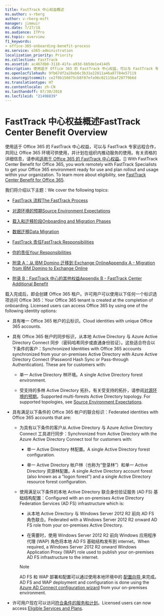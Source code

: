 ```yaml
---
title: FastTrack 中心权益概述
ms.author: v-rberg
author: v-rberg-msft
manager: jimmuir
ms.date: 7/27/18
ms.audience: ITPro
ms.topic: overview
f1_keywords:
- office-365-onboarding-benefit-process
ms.service: o365-administration
localization_priority: Priority
ms.collection: FastTrack
ms.assetid: ac467db0-3118-41fa-a93d-bb5de1e414d5
description: 使用适于 Office 365 的 FastTrack 中心权益，可以与 FastTrack 专家远程合作，共同让 Office 365 环境可供使用，并计划在组织内推动服务的使用。有关资格的详细信息，请参阅适用于 Office 365 的 FastTrack 中心权益。
ms.openlocfilehash: 9fb67df2a28eb6c3b31e22811a46a87784e57119
ms.sourcegitcommit: ce2f0b156075cb8f07efa96c02115baf20779b6d
ms.translationtype: HT
ms.contentlocale: zh-CN
ms.lasthandoff: 07/30/2018
ms.locfileid: "21498839"
---
```

# <a name="fasttrack-center-benefit-overview"></a><span data-ttu-id="e92dc-104">FastTrack 中心权益概述</span><span class="sxs-lookup"><span data-stu-id="e92dc-104">FastTrack Center Benefit Overview</span></span>

<span data-ttu-id="e92dc-p102">使用适于 Office 365 的 FastTrack 中心权益，可以与 FastTrack 专家远程合作，共同让 Office 365 环境可供使用，并计划在组织内推动服务的使用。有关资格的详细信息，请参阅[适用于 Office 365 的 FastTrack 中心权益](fasttrack-benefit-for-office-365.md)。</span><span class="sxs-lookup"><span data-stu-id="e92dc-p102">[] With FastTrack Center Benefit for Office 365, you work remotely with FastTrack Specialists to get your Office 365 environment ready for use and plan rollout and usage within your organization. To learn more about eligibility, see [FastTrack Center Benefit for Office 365](fasttrack-benefit-for-office-365.md).</span></span>
  
<span data-ttu-id="e92dc-107">我们将介绍以下主题：</span><span class="sxs-lookup"><span data-stu-id="e92dc-107">We cover the following topics:</span></span>
  
- [<span data-ttu-id="e92dc-108">FastTrack 流程</span><span class="sxs-lookup"><span data-stu-id="e92dc-108">The FastTrack Process</span></span>](fasttrack-process.md)
    
- [<span data-ttu-id="e92dc-109">对源环境的预期</span><span class="sxs-lookup"><span data-stu-id="e92dc-109">Source Environment Expectations</span></span>](environment-expectations.md)
    
- [<span data-ttu-id="e92dc-110">载入和迁移阶段</span><span class="sxs-lookup"><span data-stu-id="e92dc-110">Onboarding and Migration Phases</span></span>](onboarding-and-migration.md)
    
- [<span data-ttu-id="e92dc-111">数据迁移</span><span class="sxs-lookup"><span data-stu-id="e92dc-111">Data Migration</span></span>](data-migration.md)
    
- [<span data-ttu-id="e92dc-112">FastTrack 责任</span><span class="sxs-lookup"><span data-stu-id="e92dc-112">FastTrack Responsibilities</span></span>](fasttrack-responsibilities.md)
    
- [<span data-ttu-id="e92dc-113">你的责任</span><span class="sxs-lookup"><span data-stu-id="e92dc-113">Your Responsibilities</span></span>](your-responsibilities.md)
    
- [<span data-ttu-id="e92dc-114">附录 A：从 IBM Domino 迁移到 Exchange Online</span><span class="sxs-lookup"><span data-stu-id="e92dc-114">Appendix A - Migration from IBM Domino to Exchange Online</span></span>](from-ibm-domino-to-exchange-online.md)
    
- [<span data-ttu-id="e92dc-115">附录 B：FastTrack 中心的其他权益</span><span class="sxs-lookup"><span data-stu-id="e92dc-115">Appendix B - FastTrack Center Additional Benefit</span></span>](fasttrack-additional-benefits.md)
    
<span data-ttu-id="e92dc-p103">载入完成后，即会创建 Office 365 租户。许可用户可以使用以下任何一个标识选项访问 Office 365：</span><span class="sxs-lookup"><span data-stu-id="e92dc-p103">Your Office 365 tenant is created at the completion of onboarding. Licensed users can access Office 365 by using one of the following identity options:</span></span>
  
- <span data-ttu-id="e92dc-118">具有唯一 Office 365 帐户的云标识。</span><span class="sxs-lookup"><span data-stu-id="e92dc-118">Cloud identities with unique Office 365 accounts.</span></span>
    
- <span data-ttu-id="e92dc-p104">具有 Office 365 帐户的同步标识，从本地 Active Directory 与 Azure Active Directory Connect 同步（密码哈希同步或直通身份验证）。这些适合符合以下条件的客户：</span><span class="sxs-lookup"><span data-stu-id="e92dc-p104">Synchronized Identities with Office 365 accounts synchronized from your on-premises Active Directory with Azure Active Directory Connect (Password Hash Sync or Pass-through Authentication). These are for customers with:</span></span>
    
  - <span data-ttu-id="e92dc-121">单一 Active Directory 林环境。</span><span class="sxs-lookup"><span data-stu-id="e92dc-121">A single Active Directory forest environment.</span></span>
    
  - <span data-ttu-id="e92dc-p105">受支持的多林 Active Directory 拓扑。有关受支持的拓扑，请参阅[对源环境的预期](environment-expectations.md)。</span><span class="sxs-lookup"><span data-stu-id="e92dc-p105">Supported multi-forests Active Directory topology. For supported topologies, see [Source Environment Expectations](environment-expectations.md).</span></span>
    
- <span data-ttu-id="e92dc-124">具有满足以下条件的 Office 365 帐户的联合标识：</span><span class="sxs-lookup"><span data-stu-id="e92dc-124">Federated identities with Office 365 accounts that are:</span></span>
    
  - <span data-ttu-id="e92dc-125">为具有以下条件的客户从 Active Directory 与 Azure Active Directory Connect 工具进行同步：</span><span class="sxs-lookup"><span data-stu-id="e92dc-125">Synchronized from Active Directory with the Azure Active Directory Connect tool for customers with:</span></span>
    
      - <span data-ttu-id="e92dc-126">单一 Active Directory 林配置。</span><span class="sxs-lookup"><span data-stu-id="e92dc-126">A single Active Directory forest configuration.</span></span>
    
      - <span data-ttu-id="e92dc-127">单一 Active Directory 帐户林（也称为“登录林”）和单一 Active Directory 资源林配置。</span><span class="sxs-lookup"><span data-stu-id="e92dc-127">A single Active Directory account forest (also known as a "logon forest") and a single Active Directory resource forest configuration.</span></span>
    
  - <span data-ttu-id="e92dc-128">使用满足以下条件的本地 Active Directory 联合身份验证服务 (AD FS) 基础结构配置：</span><span class="sxs-lookup"><span data-stu-id="e92dc-128">Configured with an on-premises Active Directory Federation Services (AD FS) infrastructure which is:</span></span>
    
      - <span data-ttu-id="e92dc-129">从本地 Active Directory 与 Windows Server 2012 R2 前向 AD FS 角色联合。</span><span class="sxs-lookup"><span data-stu-id="e92dc-129">Federated with a Windows Server 2012 R2 onward AD FS role from your on-premises Active Directory.</span></span>
    
      - <span data-ttu-id="e92dc-130">在需要时，使用 Windows Server 2012 R2 前向 Windows 应用程序代理 (WAP) 角色将本地 AD FS 基础结构发布到 internet。</span><span class="sxs-lookup"><span data-stu-id="e92dc-130">When required, a Windows Server 2012 R2 onward Windows Application Proxy (WAP) role used to publish your on-premises AD FS infrastructure to the internet.</span></span>
    
    > [!NOTE]
    > <span data-ttu-id="e92dc-131">AD FS 和 WAP 部署和配置可以通过使用本地环境中的 [ 配置向导 ](https://go.microsoft.com/fwlink/?linkid=844794)来完成。</span><span class="sxs-lookup"><span data-stu-id="e92dc-131">AD FS and WAP deployment and configuration is done using the [Azure AD Connect configuration wizard](https://go.microsoft.com/fwlink/?linkid=844794) from your on-premises environment.</span></span> 
  
- <span data-ttu-id="e92dc-132">许可用户现在可以访问[符合条件的服务和计划](eligible-services-and-plans.md)。</span><span class="sxs-lookup"><span data-stu-id="e92dc-132">Licensed users can now access [Eligible Services and Plans](eligible-services-and-plans.md).</span></span>
    

 
